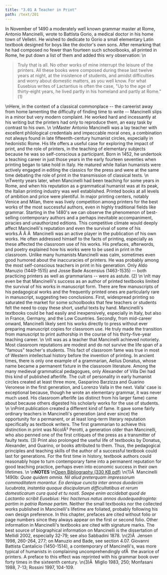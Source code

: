```yaml
---
title: "3.01 A Teacher in Print"
path: /text/201
---
```

In November of 1490 a moderately well known grammar master at Rome, Antonio Mancinelli, wrote to Battista Gorio, a medical doctor in his home town of Velletri. He wished to dedicate to Gorio a small elementary Latin textbook designed for boys like the doctor's own sons. After remarking that he had composed no fewer than fourteen such schoolbooks, all printed in Rome, he put down a list of them and added this wry observation:\n<blockquote>Truly that is all. No other works of mine interrupt the leisure of the printers. All these books were composed during these last twelve years at night, at the insistence of students, and amidst difficulties and worry about domestic matters, as you well know. For what Eusebius writes of Lactantius is often the case, "Up to the age of thirty-eight years, he lived partly in his homeland and partly at Rome." (1)</blockquote>\nHere, in the context of a classical commonplace -- the careerist away from home lamenting the difficulty of finding time to write -- Mancinelli slips in a minor but very modern complaint. He worked hard and incessantly at his writing but the printers had only to reproduce them, an easy task by contrast to his own.\n\nMaster Antonio Mancinelli was a lay teacher with excellent philological credentials and impeccable moral ones, a combination not always found in late fifteenth-century humanist circles, especially in hedonistic Rome. His life offers a useful case for exploring the impact of print, and the role of printers, in the teaching of elementary subjects because he was so self-conscious a participant. Born in 1452, he undertook a teaching career in just those years in the early fourteen seventies when printing began to take hold in Italy. He matured while Italian humanists were actively engaged in editing the classics for the press and were at the same time debating the role of print in the transmission of classical texts.\n\nTwenty years later, when Mancinelli had been teaching for some years in Rome, and when his reputation as a grammatical humanist was at its peak, the Italian printing industry was well established. Printed books at all levels of ambition and price were plentiful. In major printing centers, notably Venice and Milan, there was lively competition among printers for the best works of the most successful authors, even in highly traditional fields like grammar. Starting in the 1480's we can observe the phenomenon of best-selling contemporary authors and a perhaps inevitable accompaniment, piracies and unauthorized editions. This competitive climate would deeply affect Mancinelli's reputation and even the survival of some of his works.Â Â Â  Mancinelli was an active player in the publication of his own works. He often addressed himself to the facts of printing, especially as these affected the classroom use of his works. His prefaces, afterwords, and poetry explained how his works were to be used in print in the classroom. Unlike many humanists Mancinelli was calm, sometimes even good humored about the inaccuracies of printers. He was probably among the most self-conscious teachers in print in his generation. Only Aldo Manuzio (1449-1515) and Josse Bade Ascensius (1463-1535) -- both practicing printers as well as grammarians -- were as astute. (2)\n\nIt may even be that Mancinelli's success as an author of printed textbooks limited the survival of his works in manuscript form. There are few manuscripts of his pedagogical works and the frequently printed ones are particularly rare in manuscript, suggesting two conclusions. First, widespread printing so saturated the market for some schoolbooks that few teachers or students felt the need to copy these short, useful texts by hand. Mancinelli's textbooks could be had easily and inexpensively, especially in Italy, but also in France, Germany, and the Low Countries. Secondly, from mid-career onward, Mancinelli likely sent his works directly to press without ever preparing manuscript copies for classroom use. He truly made the transition from manuscript to print authorship in the course of his thirty-five-year teaching career.\n\nIt was as a teacher that Mancinelli achieved notoriety. Most classroom reputations are modest and do not survive the life span of a "famous" teacher's students. This fact of classroom fame was true in most of Western intellectual history before the invention of printing. In ancient times, there is only one example of a grammarian, Aelius Donatus, whose name became a permanent fixture in the classroom literature. Among the many medieval grammatical pedagogues, only Alexander of Villa Dei had this kind of published afterlife. The cult of personality in early humanist circles created at least three more, Gasparino Barzizza and Guarino Veronese in the first generation, and Lorenzo Valla in the next. Valla' case is exceptional because, though he wrote an elementary grammar, it was never much used. His classroom afterlife (as distinct from his larger fame) came about because others digested his scholarly works for the use of students.\n\nPrint publication created a different kind of fame. It gave some fairly ordinary teachers in Mancinelli's generation (and ever since) the opportunity for a permanent, or at least long-term literary reputation specifically as textbook writers. The first grammarian to achieve this distinction in print was NicolÃ² Perotti, a generation older than Mancinelli, who also penned one of the first critiques of the press as a transmitter of faulty texts. (3) Print also prolonged the useful life of textbooks by Donatus, Alexander, and Guarino, or books attributed to them. Thus, the pedagogical principles and teaching skills of the author of a successful textbook could last for generations. For the first time in history, textbook authors could reasonably hope to turn contemporary fame into a permanent reputation for good teaching practice, perhaps even into economic success in their own lifetimes.\n\n<strong>NOTES</strong>\n<a href="http://www.humanismforsale.org/bibliography.pdf" target="new">Open Bibliography (330 KB pdf)</a>\n(1)Â  Mancinelli 1490b: <em>Quae quidem omnia. Nil aliud preterquam impressorum commoditatem morantur. Ea denique cuncta inter annos duodecim lucubrata, instantia quoque discipularum difficultatibus et rerum domesticarum cura quod et tu nosti. Saepe enim accidebat quod de Lactantio scribit Eusebius: Hec hactenus natus annos duodequadroginta: partim in patria Romae partim</em>. Neither the small textbooks nor the collected works published in Mancinelli's lifetime are foliated, probably following his own design preference. In this chapter, prefaces are cited without folio or page numbers since they always appear on the first or second folio. Other information in Mancinelli's textbooks are cited with signature marks. The best source of biographical information on Mancinelli is the dissertation of Mellidi 2002, especially 32-79; see also Sabbadini 1878.\n(2)Â  Jensen 1998, 260-264, 277; on Manuzio and Bade, see section 4.07. Giovanni Battista Cantalicio (1450-1514), a contemporary of Mancinelli's, was more typical of humanists in complaining uncomprehendingly ofÂ  the avarice of printers. A preface to this effect was reprinted with his grammar book over forty times in the sixteenth century.\n(3)Â  Miglio 1983, 250; Monfasani 1988, 7-13; Rossini 1997, 104-109.
